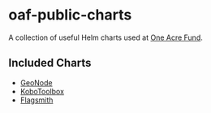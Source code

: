 # oaf-public-charts

A collection of useful Helm charts used at [One Acre Fund](https://oneacrefund.org/).

## Included Charts

* [GeoNode](https://geonode.org/)
* [KoboToolbox](https://www.kobotoolbox.org/)
* [Flagsmith](https://flagsmith.com/)
